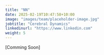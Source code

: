 ```yaml
---
title: "NN"
date: 2025-02-19T10:47:58+10:00
image: "images/team/placeholder-image.jpg"
jobtitle: "Cerebral Dynamics"
linkedinurl: "https://www.linkedin.com"
weight: 5
---
```


[Comming Soon]

<!--more-->
